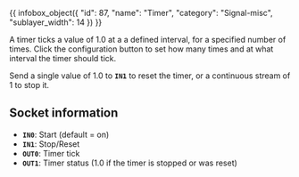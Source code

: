{{ infobox_object({
	"id": 87,
	"name": "Timer",
	"category": "Signal-misc",
	"sublayer_width": 14
}) }}

A timer ticks a value of 1.0 at a a defined interval, for a specified number of times. Click the configuration button to set how many times and at what interval the timer should tick.

Send a single value of 1.0 to **`IN1`** to reset the timer, or a continuous stream of 1 to stop it.

## Socket information
- **`IN0`**: Start (default = on)
- **`IN1`**: Stop/Reset
- **`OUT0`**: Timer tick
- **`OUT1`**: Timer status (1.0 if the timer is stopped or was reset)
